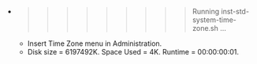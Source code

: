 * >>>>>>>>> Running inst-std-system-time-zone.sh ...
  * Insert Time Zone menu in Administration.
  * Disk size = 6197492K. Space Used = 4K. Runtime = 00:00:00:01.
